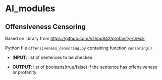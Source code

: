# AI_modules

## Offensiveness Censoring
Based on library from https://github.com/vzhou842/profanity-check

Python file `offensiveness_censoring.py` containing function `censoring()`


  - **INPUT**: list of sentences to be checked
  
  - **OUTPUT**: list of booleans(true/false) if the sentence has offensiveness or profanity
